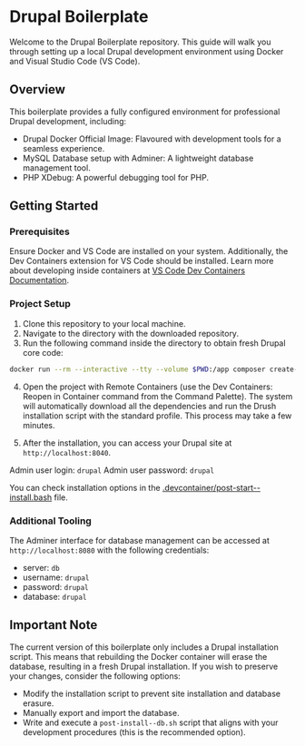 # Drupal Boilerplate

Welcome to the Drupal Boilerplate repository. This guide will walk you through setting up a local Drupal development environment using Docker and Visual Studio Code (VS Code).

## Overview

This boilerplate provides a fully configured environment for professional Drupal development, including:

- Drupal Docker Official Image: Flavoured with development tools for a seamless experience.
- MySQL Database setup with Adminer: A lightweight database management tool.
- PHP XDebug: A powerful debugging tool for PHP.

## Getting Started

### Prerequisites

Ensure Docker and VS Code are installed on your system. Additionally, the Dev Containers extension for VS Code should be installed. Learn more about developing inside containers at [VS Code Dev Containers Documentation](https://code.visualstudio.com/docs/devcontainers/containers).

### Project Setup

1. Clone this repository to your local machine.
2. Navigate to the directory with the downloaded repository.
3. Run the following command inside the directory to obtain fresh Drupal core code:

```sh
docker run --rm --interactive --tty --volume $PWD:/app composer create-project --ignore-platform-reqs drupal/recommended-project drupal
```

4. Open the project with Remote Containers (use the Dev Containers: Reopen in Container command from the Command Palette). The system will automatically download all the dependencies and run the Drush installation script with the standard profile. This process may take a few minutes.

5. After the installation, you can access your Drupal site at `http://localhost:8040`.

Admin user login: `drupal`
Admin user password: `drupal`

You can check installation options in the [.devcontainer/post-start--install.bash](.devcontainer/post-start--install.bash) file.

### Additional Tooling

The Adminer interface for database management can be accessed at `http://localhost:8080` with the following credentials:

- server: `db`
- username: `drupal`
- password: `drupal`
- database: `drupal`

## Important Note

The current version of this boilerplate only includes a Drupal installation script. This means that rebuilding the Docker container will erase the database, resulting in a fresh Drupal installation. If you wish to preserve your changes, consider the following options:

- Modify the installation script to prevent site installation and database erasure.
- Manually export and import the database.
- Write and execute a `post-install--db.sh` script that aligns with your development procedures (this is the recommended option).
